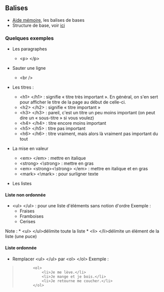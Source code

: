 ## Balises
- [Aide mémoire](https://htmlcheatsheet.com/), les balises de bases
- Structure de base, voir [ici](https://github.com/TahiriNadia/ElleCode-ACM/blob/master/exemple/struct.html)

### Quelques exemples
- Les paragraphes 
     * \<p> \</p>

- Sauter une ligne
     * \<br />

- Les titres : 
    * \<h1> \</h1> :  signifie « titre très important ». En général, on s'en sert pour afficher le titre de la page au début de celle-ci.
    * \<h2> \</h2> : signifie « titre important »
    * \<h3> \</h3> : pareil, c'est un titre un peu moins important (on peut dire un « sous-titre » si vous voulez)
    * \<h4> \</h4> : titre encore moins important
    * \<h5> \</h5> : titre pas important
    * \<h6> \</h6> : titre vraiment, mais alors là vraiment pas important du tout

- La mise en valeur
    * \<em> \</em> : mettre en italique
    * \<strong> \<\strong> : mettre en gras
    * \<em> \<strong>\<\strong> \</em> : mettre en italique et en gras
    * \<mark> \<\mark> : pour surligner texte
    
- Les listes
#### Liste non ordonnée
- \<ul> \</ul> : pour une liste d'éléments sans notion d'ordre 
        Exemple : 
            <ul>
                <li>Fraises</li>
                <li>Framboises</li>
                <li>Cerises</li>
            </ul>

Note :
    * \<ul> \</ul>délimite toute la liste
    * \<li> \</li>délimite un élément de la liste (une puce)
    
#### Liste ordonnée
- Remplacer \<ul> \</ul> par \<ol> \</ol>
        Exemple : 
>            <ol>
>                <li>Je me lève.</li>
>                <li>Je mange et je bois.</li>
>                <li>Je retourne me coucher.</li>
>            </ol>   
  
